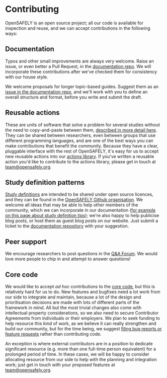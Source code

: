 # Contributing

OpenSAFELY is an open source project; all our code is available for inspection and reuse, and we can accept contributions in the following ways:

## Documentation

Typos and other small improvements are always very welcome. Raise an issue, or even better a Pull Request, in the [documentation repo](https://github.com/opensafely/documentation/). We will incorporate these contributions after we've checked them for consistency with our house style.

We welcome proposals for longer topic-based guides. Suggest them as an [issue in the documentation repo](https://github.com/opensafely/documentation/issues), and we'll work with you to define an overall structure and format, before you write and submit the draft.

## Reusable actions
These are units of software that solve a problem for several studies without the need to copy-and-paste between them, [described in more detail here](./actions-reusable.md).  They can be shared between researchers, even between groups that use different programming languages, and are one of the best ways you can make contributions that benefit the community.  Because they have a clear, pluggable interface with the rest of OpenSAFELY, it's easy for us to accept new reusable actions into our [actions library](https://actions.opensafely.org/). If you've written a reusable action you'd like to contribute to the actions library, please get in touch at [team@opensafely.org](mailto:team@opensafely.org).

## Study definition patterns
[Study definitions](./study-def.md) are intended to be shared under open source licences, and they can be found in the [OpenSAFELY Github organisation](https://github.com/opensafely).  We welcome all ideas that may be able to help other members of the community, which we can incorporate in our documentation ([for example on this page about study definition tips](https://docs.opensafely.org/study-def-tricks/)); we're also happy to help publicise blog posts, or host them as guest blog posts on our website. Just submit a ticket to the [documentation repository](https://github.com/opensafely/documentation/issues) with your suggestion.

## Peer support

We encourage researchers to post questions in the [Q&A Forum](https://github.com/opensafely/documentation/discussions). We would love more people to chip in and attempt to answer questions!

## Core code
We would like to accept _ad hoc_ contributions to the [core code](https://github.com/opensafely-core/), but this is relatively hard for us to do. New features and bugfixes need a lot work from our side to integrate and maintain, because a lot of the design and prioritisation decisions are made with lots of different parts of the framework in mind. All but the most trivial changes also come with intellectual property considerations, so we also need to secure Contributor Agreements from individuals or their employers.  We plan to seek funding to help resource this kind of work, as we believe it can really strengthen and build our community, but for the time being, we suggest [filing bug reports or feature requests](https://github.com/opensafely-core) rather than contributing code.

An exception is where external contributors are in a position to dedicate significant resource (e.g. more than one full-time person equivalent) for a prolonged period of time. In these cases, we will be happy to consider allocating resource from our side to help with the planning and integration work; just get in touch with your proposed features at [team@opensafely.org](mailto:team@opensafely.org).


